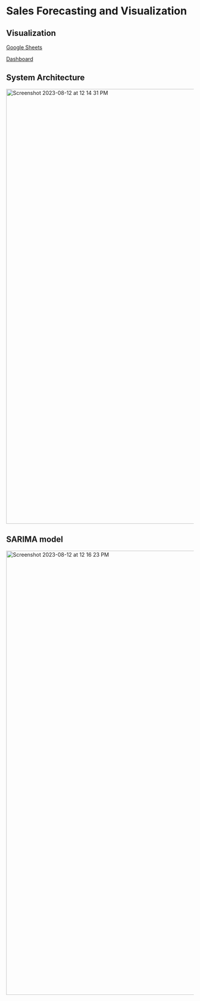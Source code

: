 # Sales Forecasting and Visualization

## Visualization
[Google Sheets](https://docs.google.com/spreadsheets/d/1LsmWuoB91n8ndIe5J1D6lcy1wnRT41XRL8m71cw_tmU/edit#gid=1407798985)

[Dashboard](https://lookerstudio.google.com/u/1/reporting/6ffeb7fb-0872-4c67-907c-dac07eea327c/page/o90TD)

## System Architecture
<img width="1165" alt="Screenshot 2023-08-12 at 12 14 31 PM" src="https://github.com/kaushikkumarkr/Sales-Forecasting-and-Visualization/assets/96196181/a39083c7-dbb1-44cb-a6b6-bb24c9b407bf">

## SARIMA model
<img width="1190" alt="Screenshot 2023-08-12 at 12 16 23 PM" src="https://github.com/kaushikkumarkr/Sales-Forecasting-and-Visualization/assets/96196181/a1251726-0a29-4152-87a1-bebfea6ac9a8">
